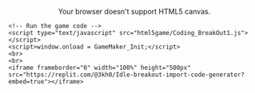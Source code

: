 <body>
    <div align="center" class="gm4html5" id="gm4html5">
        <!-- Create the canvas element the game draws to -->
        <canvas id="canvas" width="1024" height="768" style="cursor: auto;">
            <p>Your browser doesn't support HTML5 canvas.</p>
        </canvas>
    </div>

    <!-- Run the game code -->
    <script type="text/javascript" src="html5game/Coding_BreakOut1.js"></script>
    <script>window.onload = GameMaker_Init;</script>
    <br>
    <br>
    <iframe frameborder="0" width="100%" height="500px" src="https://replit.com/@3kh0/Idle-breakout-import-code-generator?embed=true"></iframe>




</body>
